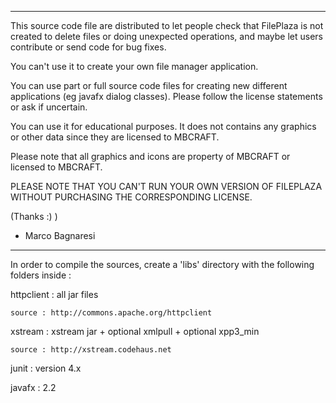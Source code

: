 ----

This source code file are distributed to let people check that FilePlaza is
not created to delete files or doing unexpected operations, and maybe let users
contribute or send code for bug fixes.

You can't use it to create your own file manager application.

You can use part or full source code files for creating new different applications (eg javafx dialog classes). 
Please follow the license statements or ask if uncertain.

You can use it for educational purposes. It does not contains any graphics
or other data since they are licensed to MBCRAFT.

Please note that all graphics and icons are property of MBCRAFT or licensed to
MBCRAFT.

PLEASE NOTE THAT YOU CAN'T RUN YOUR OWN VERSION OF FILEPLAZA WITHOUT 
PURCHASING THE CORRESPONDING LICENSE.

(Thanks :) )

- Marco Bagnaresi

----

In order to compile the sources, create a 'libs' directory with the following
folders inside :


httpclient : all jar files

	source : http://commons.apache.org/httpclient


xstream : xstream jar + optional xmlpull + optional xpp3_min

	source : http://xstream.codehaus.net


junit : version 4.x


javafx : 2.2
